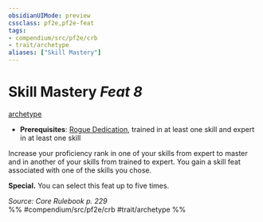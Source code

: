```yaml
---
obsidianUIMode: preview
cssclass: pf2e,pf2e-feat
tags:
- compendium/src/pf2e/crb
- trait/archetype
aliases: ["Skill Mastery"]
---
```

# Skill Mastery  *Feat 8*  
[archetype](archetype.md "Archetype Feat Trait")  

- **Prerequisites**: [Rogue Dedication](rogue-dedication.md), trained in at least one skill and expert in at least one skill

Increase your proficiency rank in one of your skills from expert to master and in another of your skills from trained to expert. You gain a skill feat associated with one of the skills you chose.

**Special.** You can select this feat up to five times.

*Source: Core Rulebook p. 229*  
%% #compendium/src/pf2e/crb #trait/archetype %%